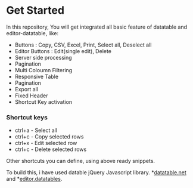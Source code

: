 # Get Started

In this repository, You will get integrated all basic feature of datatable and editor-datatable, like:

* Buttons : Copy, CSV, Excel, Print, Select all, Deselect all
* Editor Buttons : Edit(single edit), Delete
* Server side processing
* Pagination
* Multi Coloumn Filtering
* Responsive Table
* Pagination
* Export all
* Fixed Header
* Shortcut Key activation

### Shortcut keys

* ctrl+a - Select all
* ctrl+c - Copy selected rows
* ctrl+x - Edit selected row
* ctrl+c - Delete selected rows

Other shortcuts you can define, using above ready snippets.

To build this, i have used datable jQuery Javascript library. *[datatable.net](https://datatables.net/) and *[editor.datatables](https://editor.datatables.net/).
